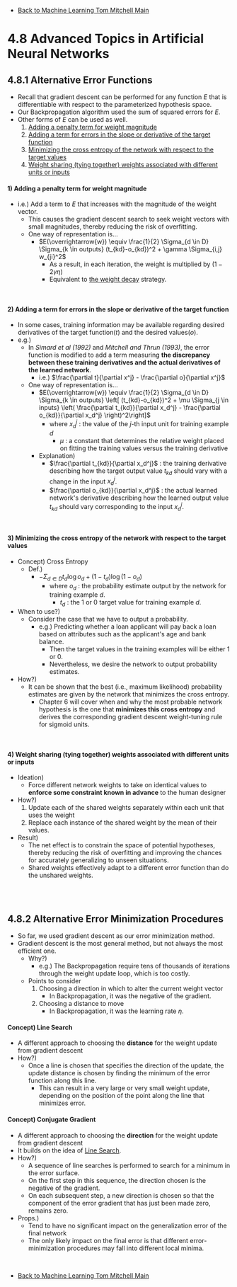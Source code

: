 * [Back to Machine Learning Tom Mitchell Main](../../main.md)

# 4.8 Advanced Topics in Artificial Neural Networks

## 4.8.1 Alternative Error Functions
- Recall that gradient descent can be performed for any function $E$ that is differentiable with respect to the parameterized hypothesis space.
- Our Backpropagation algorithm used the sum of squared errors for $E$.
- Other forms of $E$ can be used as well.
  1. [Adding a penalty term for weight magnitude](#1-adding-a-penalty-term-for-weight-magnitude)
  2. [Adding a term for errors in the slope or derivative of the target function](#2-adding-a-term-for-errors-in-the-slope-or-derivative-of-the-target-function)
  3. [Minimizing the cross entropy of the network with respect to the target values](#3-minimizing-the-cross-entropy-of-the-network-with-respect-to-the-target-values)
  4. [Weight sharing (tying together) weights associated with different units or inputs](#4-weight-sharing-tying-together-weights-associated-with-different-units-or-inputs)

#### 1) Adding a penalty term for weight magnitude
- i.e.) Add a term to $E$ that increases with the magnitude of the weight vector.
  - This causes the gradient descent search to seek weight vectors with small magnitudes, thereby reducing the risk of overfitting.
  - One way of representation is...
    - $E(\overrightarrow{w}) \equiv \frac{1}{2} \Sigma_{d \in D} \Sigma_{k \in outputs} (t_{kd}-o_{kd})^2 + \gamma \Sigma_{i,j} w_{ji}^2$
      - As a result, in each iteration, the weight is multiplied by $(1-2\gamma\eta)$
      - Equivalent to [the weight decay](../06/note.md#option-2-use-the-weight-decay) strategy.

<br>

#### 2) Adding a term for errors in the slope or derivative of the target function
- In some cases, training information may be available regarding desired 
derivatives of the target function($t$) and the desired values($o$).
- e.g.)
  - In *Simard et al (1992)* and *Mitchell and Thrun (1993)*, the error function is modified to add a term measuring **the discrepancy between these training derivatives and the actual derivatives of the learned network**.
    - i.e.) $\frac{\partial t}{\partial x^j} - \frac{\partial o}{\partial x^j}$
  - One way of representation is...
    - $E(\overrightarrow{w}) \equiv \frac{1}{2} \Sigma_{d \in D} \Sigma_{k \in outputs} \left[ (t_{kd}-o_{kd})^2 + \mu \Sigma_{j \in inputs} \left( \frac{\partial t_{kd}}{\partial x_d^j} - \frac{\partial o_{kd}}{\partial x_d^j} \right)^2\right]$
      - where $x_d^j$ : the value of the $j$-th input unit for training example $d$
        - $\mu$ : a constant that determines the relative weight placed on fitting the training values versus the training derivative
    - Explanation)
      - $\frac{\partial t_{kd}}{\partial x_d^j}$ : the training derivative describing how the target output value $t_{kd}$ should vary with a change in the input $x_d^j$.
      - $\frac{\partial o_{kd}}{\partial x_d^j}$ : the actual learned network's derivative describing how the learned output value $t_{kd}$ should vary corresponding to the input $x_d^j$.

<br>

#### 3) Minimizing the cross entropy of the network with respect to the target values
- Concept) Cross Entropy
  - Def.)
    - $-\Sigma_{d \in D} t_d \log{o_d} + (1-t_d) \log{(1-o_d)}$
      - where $o_d$ : the probability estimate output by the network for training example $d$.
        - $t_d$ : the $1$ or $0$ target value for training example $d$.
- When to use?)
  - Consider the case that we have to output a probability.
    - e.g.) Predicting whether a loan applicant will pay back a loan based on attributes such as the applicant's age and bank balance.
      - Then the target values in the training examples will be either $1$ or $0$.
      - Nevertheless, we desire the network to output probability estimates.
- How?)
  - It can be shown that the best (i.e., maximum likelihood) probability estimates are given by the network that minimizes the cross entropy.
    - Chapter 6 will cover when and why the most probable network hypothesis is the one that **minimizes this cross entropy** and derives the corresponding gradient descent weight-tuning rule for sigmoid units.

<br>

#### 4) Weight sharing (tying together) weights associated with different units or inputs
- Ideation)
  - Force different network weights to take on identical values to **enforce some constraint known in advance** to the human designer
- How?)
  1. Update each of the shared weights separately within each unit that uses the weight
  2. Replace each instance of the shared weight by the mean of their values. 
- Result)
  - The net effect is to constrain the space of potential hypotheses, thereby reducing the risk of overfitting and improving the chances for accurately generalizing to unseen situations.
  - Shared weights effectively adapt to a different error function than do the unshared weights.

<br><br>

## 4.8.2 Alternative Error Minimization Procedures
- So far, we used gradient descent as our error minimization method.
- Gradient descent is the most general method, but not always the most efficient one.
  - Why?)
    - e.g.) The Backpropagation require tens of thousands of iterations through the weight update loop, which is too costly.
  - Points to consider
    1. Choosing a direction in which to alter the current weight vector
       - In Backpropagation, it was the negative of the gradient.
    2. Choosing a distance to move
       - In Backpropagation, it was the learning rate $\eta$.

#### Concept) Line Search
- A different approach to choosing the **distance** for the weight update from gradient descent
- How?)
  - Once a line is chosen that specifies the direction of the update, the update distance is chosen by finding the minimum of the error function along this line. 
    - This can result in a very large or very small weight update, depending on the position of the point along the line that minimizes error.

#### Concept) Conjugate Gradient
- A different approach to choosing the **direction** for the weight update from gradient descent
- It builds on the idea of [Line Search](#concept-line-search).
- How?)
  - A sequence of line searches is performed to search for a minimum in the error surface. 
  - On the first step in this sequence, the direction chosen is the negative of the gradient.
  - On each subsequent step, a new direction is chosen so that the component of the error gradient that has just been made zero, remains zero.
- Props.)
  - Tend to have no significant impact on the generalization error of the final network
  - The only likely impact on the final error is that different error-minimization procedures may fall into different local minima.



<br>

* [Back to Machine Learning Tom Mitchell Main](../../main.md)
